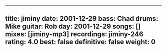 
---
title: jiminy
date: 2001-12-29
bass:	Chad
drums:	Mike
guitar:	Rob
day: 2001-12-29
songs: []
mixes: [jiminy-mp3]
recordings: jiminy-246
rating: 4.0
best: false
definitive: false
weight: 0
---
